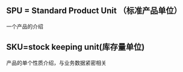 ## SPU = Standard Product Unit （标准产品单位）

一个产品的介绍

## SKU=stock keeping unit(库存量单位)

产品的单个性质介绍，与业务数据紧密相关